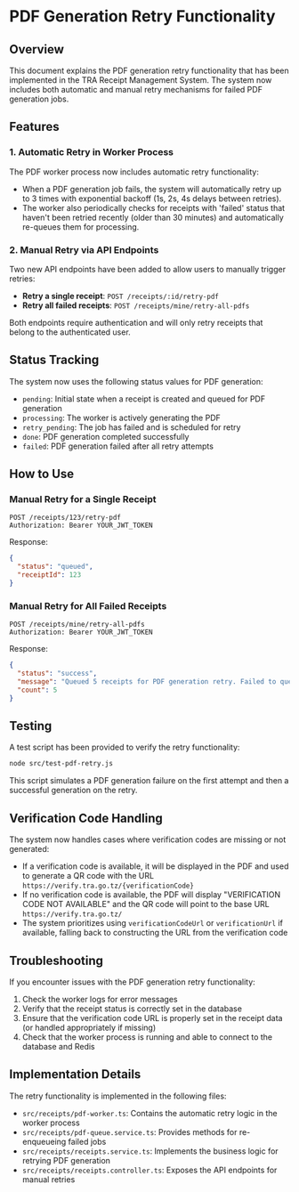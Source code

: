 # PDF Generation Retry Functionality

## Overview

This document explains the PDF generation retry functionality that has been implemented in the TRA Receipt Management System. The system now includes both automatic and manual retry mechanisms for failed PDF generation jobs.

## Features

### 1. Automatic Retry in Worker Process

The PDF worker process now includes automatic retry functionality:

- When a PDF generation job fails, the system will automatically retry up to 3 times with exponential backoff (1s, 2s, 4s delays between retries).
- The worker also periodically checks for receipts with 'failed' status that haven't been retried recently (older than 30 minutes) and automatically re-queues them for processing.

### 2. Manual Retry via API Endpoints

Two new API endpoints have been added to allow users to manually trigger retries:

- **Retry a single receipt**: `POST /receipts/:id/retry-pdf`
- **Retry all failed receipts**: `POST /receipts/mine/retry-all-pdfs`

Both endpoints require authentication and will only retry receipts that belong to the authenticated user.

## Status Tracking

The system now uses the following status values for PDF generation:

- `pending`: Initial state when a receipt is created and queued for PDF generation
- `processing`: The worker is actively generating the PDF
- `retry_pending`: The job has failed and is scheduled for retry
- `done`: PDF generation completed successfully
- `failed`: PDF generation failed after all retry attempts

## How to Use

### Manual Retry for a Single Receipt

```http
POST /receipts/123/retry-pdf
Authorization: Bearer YOUR_JWT_TOKEN
```

Response:
```json
{
  "status": "queued",
  "receiptId": 123
}
```

### Manual Retry for All Failed Receipts

```http
POST /receipts/mine/retry-all-pdfs
Authorization: Bearer YOUR_JWT_TOKEN
```

Response:
```json
{
  "status": "success",
  "message": "Queued 5 receipts for PDF generation retry. Failed to queue 0 receipts.",
  "count": 5
}
```

## Testing

A test script has been provided to verify the retry functionality:

```bash
node src/test-pdf-retry.js
```

This script simulates a PDF generation failure on the first attempt and then a successful generation on the retry.

## Verification Code Handling

The system now handles cases where verification codes are missing or not generated:

- If a verification code is available, it will be displayed in the PDF and used to generate a QR code with the URL `https://verify.tra.go.tz/{verificationCode}`
- If no verification code is available, the PDF will display "VERIFICATION CODE NOT AVAILABLE" and the QR code will point to the base URL `https://verify.tra.go.tz/`
- The system prioritizes using `verificationCodeUrl` or `verificationUrl` if available, falling back to constructing the URL from the verification code

## Troubleshooting

If you encounter issues with the PDF generation retry functionality:

1. Check the worker logs for error messages
2. Verify that the receipt status is correctly set in the database
3. Ensure that the verification code URL is properly set in the receipt data (or handled appropriately if missing)
4. Check that the worker process is running and able to connect to the database and Redis

## Implementation Details

The retry functionality is implemented in the following files:

- `src/receipts/pdf-worker.ts`: Contains the automatic retry logic in the worker process
- `src/receipts/pdf-queue.service.ts`: Provides methods for re-enqueueing failed jobs
- `src/receipts/receipts.service.ts`: Implements the business logic for retrying PDF generation
- `src/receipts/receipts.controller.ts`: Exposes the API endpoints for manual retries